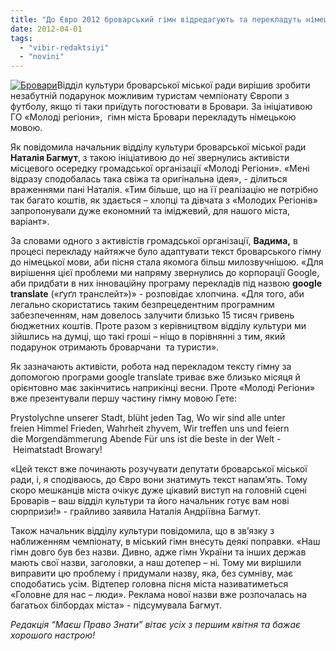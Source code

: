 ```yaml
---
title: "До Євро 2012 броварський гімн відредагують та перекладуть німецькою"
date: 2012-04-01
tags: 
  - "vibir-redaktsiyi"
  - "novini"
---
```


[![](https://mpz.brovary.org/wp-content/uploads/2012/04/21.jpg "Бровари")](https://mpz.brovary.org/wp-content/uploads/2012/04/21.jpg)Відділ культури броварської міської ради вирішив зробити незабутній подарунок можливим туристам чемпіонату Європи з футболу, якщо ті таки приїдуть погостювати в Бровари. За ініціативою ГО «Молоді регіони»,  гімн міста Бровари перекладуть німецькою мовою.

Як повідомила начальник відділу культури броварської міської ради **Наталія Багмут**, з такою ініціативою до неї звернулись активісти місцевого осередку громадської організації «Молоді Регіони». «Мені відразу сподобалась така свіжа та оригінальна ідея», - ділиться враженнями пані Наталія. «Тим більше, що на її реалізацію не потрібно так багато коштів, як здається – хлопці та дівчата з «Молодих Регіонів» запропонували дуже економний та іміджевий, для нашого міста, варіант».

За словами одного з активістів громадської організації, **Вадима,** в процесі перекладу найтяжче було адаптувати текст броварського гімну до німецької мови, аби пісня стала якомога більш милозвучнішою. «Для вирішення цієї проблеми ми напряму звернулись до корпорації Google, аби придбати в них інноваційну програму перекладів під назвою **google translate** («ґуґл транслейт»)» - розповідає хлопчина. «Для того, аби легально скористатись таким безпрецедентним програмним забезпеченням, нам довелось залучити близько 15 тисяч гривень бюджетних коштів. Проте разом з керівництвом відділу культури ми зійшлись на думці, що такі гроші – ніщо в порівнянні з тим, який подарунок отримають броварчани  та туристи».

Як зазначають активісти, робота над перекладом тексту гімну за допомогою програми google translate триває вже близько місяця й орієнтовно має закінчитись наприкінці весни. Проте «Молоді Регіони» вже презентували першу частину гімну мовою Гете:

Prystolychne unserer Stadt, blüht jeden Tag, Wo wir sind alle unter freien Himmel Frieden, Wahrheit zhyvem, Wir treffen uns und feiern die Morgendämmerung Abende Für uns ist die beste in der Welt - Heimatstadt Browary!

«Цей текст вже починають розучувати депутати броварської міської ради, і, я сподіваюсь, до Євро вони знатимуть текст напам’ять. Тому скоро мешканців міста очікує дуже цікавий виступ на головній сцені Броварів – ваш відділ культури та його начальник готує вам нові сюрпризи!» - грайливо заявила Наталія Андріївна Багмут.

Також начальник відділу культури повідомила, що в зв’язку з наближенням чемпіонату, в міський гімн внесуть деякі поправки. «Наш гімн довго був без назви. Дивно, адже гімн України та інших держав мають свої назви, заголовки, а наш дотепер – ні. Тому ми вирішили виправити цю проблему і придумали назву, яка, без сумніву, має сподобатись усім. Відтепер головна пісня міста називатиметься «Головне для нас – люди». Реклама нової назви вже розпочалась на багатьох білбордах міста» - підсумувала Багмут.

_Редакція “Маєш Право Знати” вітає усіх з першим квітня та бажає хорошого настрою!_
